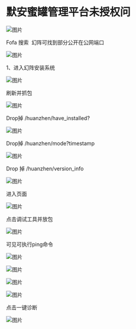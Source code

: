 # 默安蜜罐管理平台未授权问
![图片](2021.4.8%20HVV%20%20%E6%83%85%E6%8A%A5%E5%85%B1%E4%BA%AB/12_640wx_fmt%3Dpng%26tp%3Dwebp%26wxfrom%3D5%26wx_lazy%3D1%26wx_co%3D1.webp)

Fofa 搜索  幻阵可找到部分公开在公网端口

![图片](2021.4.8%20HVV%20%20%E6%83%85%E6%8A%A5%E5%85%B1%E4%BA%AB/13_640wx_fmt%3Dpng%26tp%3Dwebp%26wxfrom%3D5%26wx_lazy%3D1%26wx_co%3D1.webp)

1、进入幻阵安装系统

![图片](2021.4.8%20HVV%20%20%E6%83%85%E6%8A%A5%E5%85%B1%E4%BA%AB/14_640wx_fmt%3Dpng%26tp%3Dwebp%26wxfrom%3D5%26wx_lazy%3D1%26wx_co%3D1.webp)

刷新并抓包

![图片](2021.4.8%20HVV%20%20%E6%83%85%E6%8A%A5%E5%85%B1%E4%BA%AB/15_640wx_fmt%3Dpng%26tp%3Dwebp%26wxfrom%3D5%26wx_lazy%3D1%26wx_co%3D1.webp)

Drop掉 /huanzhen/have\_installed?

![图片](2021.4.8%20HVV%20%20%E6%83%85%E6%8A%A5%E5%85%B1%E4%BA%AB/16_640wx_fmt%3Dpng%26tp%3Dwebp%26wxfrom%3D5%26wx_lazy%3D1%26wx_co%3D1.webp)

Drop掉 /huanzhen/mode?timestamp

![图片](2021.4.8%20HVV%20%20%E6%83%85%E6%8A%A5%E5%85%B1%E4%BA%AB/17_640wx_fmt%3Dpng%26tp%3Dwebp%26wxfrom%3D5%26wx_lazy%3D1%26wx_co%3D1.webp)

Drop 掉 /huanzhen/version\_info

![图片](2021.4.8%20HVV%20%20%E6%83%85%E6%8A%A5%E5%85%B1%E4%BA%AB/18_640wx_fmt%3Dpng%26tp%3Dwebp%26wxfrom%3D5%26wx_lazy%3D1%26wx_co%3D1.webp)

进入页面

![图片](2021.4.8%20HVV%20%20%E6%83%85%E6%8A%A5%E5%85%B1%E4%BA%AB/19_640wx_fmt%3Dpng%26tp%3Dwebp%26wxfrom%3D5%26wx_lazy%3D1%26wx_co%3D1.webp)

点击调试工具并放包

![图片](2021.4.8%20HVV%20%20%E6%83%85%E6%8A%A5%E5%85%B1%E4%BA%AB/20_640wx_fmt%3Dpng%26tp%3Dwebp%26wxfrom%3D5%26wx_lazy%3D1%26wx_co%3D1.webp)

可见可执行ping命令

![图片](2021.4.8%20HVV%20%20%E6%83%85%E6%8A%A5%E5%85%B1%E4%BA%AB/21_640wx_fmt%3Dpng%26tp%3Dwebp%26wxfrom%3D5%26wx_lazy%3D1%26wx_co%3D1.webp)

![图片](2021.4.8%20HVV%20%20%E6%83%85%E6%8A%A5%E5%85%B1%E4%BA%AB/22_640wx_fmt%3Dpng%26tp%3Dwebp%26wxfrom%3D5%26wx_lazy%3D1%26wx_co%3D1.webp)

![图片](2021.4.8%20HVV%20%20%E6%83%85%E6%8A%A5%E5%85%B1%E4%BA%AB/23_640wx_fmt%3Dpng%26tp%3Dwebp%26wxfrom%3D5%26wx_lazy%3D1%26wx_co%3D1.webp)

![图片](2021.4.8%20HVV%20%20%E6%83%85%E6%8A%A5%E5%85%B1%E4%BA%AB/24_640wx_fmt%3Dpng%26tp%3Dwebp%26wxfrom%3D5%26wx_lazy%3D1%26wx_co%3D1.webp)

点击一键诊断

![图片](2021.4.8%20HVV%20%20%E6%83%85%E6%8A%A5%E5%85%B1%E4%BA%AB/25_640wx_fmt%3Dpng%26tp%3Dwebp%26wxfrom%3D5%26wx_lazy%3D1%26wx_co%3D1.webp)